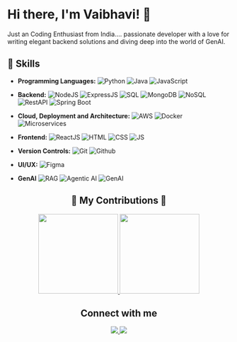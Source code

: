 # Hi there, I'm Vaibhavi! 👋

Just an Coding Enthusiast from India.... passionate developer with a love for writing elegant backend solutions and diving deep into the world of GenAI. 

## 🚀 Skills

- **Programming Languages:**
  ![Python](https://img.shields.io/badge/-Python-blue?style=for-the-badge&logo=python)
  ![Java](https://img.shields.io/badge/-Java-red?style=for-the-badge&logo=java)
  ![JavaScript](https://img.shields.io/badge/-JavaScript-yellow?style=for-the-badge&logo=javascript)

- **Backend:**
  ![NodeJS](https://img.shields.io/badge/-NodeJS-lightgreen?style=for-the-badge&logo=node.js)
  ![ExpressJS](https://img.shields.io/badge/-ExpressJS-darkgreen?style=for-the-badge&logo=express)
  ![SQL](https://img.shields.io/badge/-SQL-blueviolet?style=for-the-badge&logo=sql)
  ![MongoDB](https://img.shields.io/badge/-MongoDB-success?style=for-the-badge&logo=mongodb)
  ![NoSQL](https://img.shields.io/badge/-NoSQL-9cf?style=for-the-badge&logo=nosql)
  ![RestAPI](https://img.shields.io/badge/-RestAPI-orange?style=for-the-badge&logo=api)
  ![Spring Boot](https://img.shields.io/badge/-SpringBoot-success?style=for-the-badge&logo=springboot)
  

- **Cloud, Deployment and Architecture:**
  ![AWS](https://img.shields.io/badge/AWS-%23FF9900.svg?style=for-the-badge&logo=amazon-aws&logoColor=white)
  ![Docker](https://img.shields.io/badge/-Docker-blue?style=for-the-badge&logo=docker)
  ![Microservices](https://img.shields.io/badge/-Microservices-lightgrey?style=for-the-badge&logo=architecture)
  
- **Frontend:**
  ![ReactJS](https://img.shields.io/badge/-ReactJS-blue?style=for-the-badge&logo=react)
  ![HTML](https://img.shields.io/badge/-HTML-orange?style=for-the-badge&logo=html5)
  ![CSS](https://img.shields.io/badge/-CSS-blueviolet?style=for-the-badge&logo=css3)
  ![JS](https://img.shields.io/badge/-JS-yellow?style=for-the-badge&logo=javascript)


- **Version Controls:**
  ![Git](https://img.shields.io/badge/-Git-red?style=for-the-badge&logo=git)
  ![Github](https://img.shields.io/badge/-Github-darkblue?style=for-the-badge&logo=github)

- **UI/UX:**
  ![Figma](https://img.shields.io/badge/-Figma-violet?style=for-the-badge&logo=figma)

- **GenAI**
  ![RAG](https://img.shields.io/badge/-RAG-purple?style=for-the-badge&logo=read-the-docs)
  ![Agentic AI](https://img.shields.io/badge/-AgenticAI-red?style=for-the-badge&logo=ai)
  ![GenAI](https://img.shields.io/badge/-GenAI-yellow?style=for-the-badge&logo=ai)

<div align="center">
  <h2>🐍 My Contributions 🐍</h2>
  <p align="center">
  <a href="https://github.com/vibewithvaib">
    <img height="180em" src="https://github-readme-stats-eight-theta.vercel.app/api?username=vibewithvaib&show_icons=true&theme=algolia&include_all_commits=true&count_private=true"/>
    <img height="180em" src="https://github-readme-stats-eight-theta.vercel.app/api/top-langs/?username=vibewithvaib&layout=compact&langs_count=8&theme=algolia"/>
  </a>
  </p>
</div>

<div align="center">
  <h2>Connect with me</h2>
<p>
<a href="https://www.linkedin.com/in/vaibhavi-kadam2701/">
  <img src="https://img.shields.io/badge/-Vaibhavi%20Kadam-0077B5?style=flat&logo=Linkedin&logoColor=white"/>
</a>
<a href="mailto:sanskar3272@gmail.com">
  <img src="https://img.shields.io/badge/-kadamvaibhavi2701@gmail.com-D14836?style=flat&logo=Gmail&logoColor=white"/>
</a>
</p>
</div>



